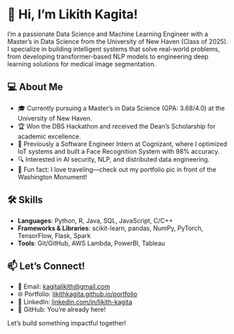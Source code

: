 # 👋 Hi, I’m Likith Kagita!

I’m a passionate Data Science and Machine Learning Engineer with a Master’s in Data Science from the University of New Haven (Class of 2025). I specialize in building intelligent systems that solve real-world problems, from developing transformer-based NLP models to engineering deep learning solutions for medical image segmentation.

## 💻 About Me
- 🎓 Currently pursuing a Master’s in Data Science (GPA: 3.68/4.0) at the University of New Haven.
- 🏆 Won the DBS Hackathon and received the Dean’s Scholarship for academic excellence.
- 💼 Previously a Software Engineer Intern at Cognizant, where I optimized IoT systems and built a Face Recognition System with 98% accuracy.
- 🔍 Interested in AI security, NLP, and distributed data engineering.
- 🌟 Fun fact: I love traveling—check out my portfolio pic in front of the Washington Monument!

## 🛠️ Skills
- **Languages**: Python, R, Java, SQL, JavaScript, C/C++
- **Frameworks & Libraries**: scikit-learn, pandas, NumPy, PyTorch, TensorFlow, Flask, Spark
- **Tools**: Git/GitHub, AWS Lambda, PowerBI, Tableau

## 📫 Let’s Connect!
- 📧 Email: kagitalikith@gmail.com
- 🌐 Portfolio: [likithkagita.github.io/portfolio](https://likithkagita.github.io/portfolio)
- 🔗 LinkedIn: [linkedin.com/in/likith-kagita](https://linkedin.com/in/likith-kagita)
- 🐙 GitHub: You’re already here!

Let’s build something impactful together!

<!--
**LikithKagita/LikithKagita** is a ✨ _special_ ✨ repository because its `README.md` (this file) appears on your GitHub profile.

Here are some ideas to get you started:

- 🔭 I’m currently working on ...
- 🌱 I’m currently learning ...
- 👯 I’m looking to collaborate on ...
- 🤔 I’m looking for help with ...
- 💬 Ask me about ...
- 📫 How to reach me: ...
- 😄 Pronouns: ...
- ⚡ Fun fact: ...
-->

